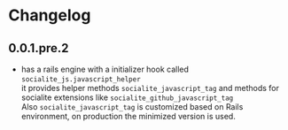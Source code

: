 # Changelog

## 0.0.1.pre.2
- has a rails engine with a initializer hook called `socialite_js.javascript_helper`  
  it provides helper methods `socialite_javascript_tag` and methods for  
  socialite extensions like `socialite_github_javascript_tag`  
  Also `socialite_javascript_tag` is customized based on Rails
  environment, on production the minimized version is used.
